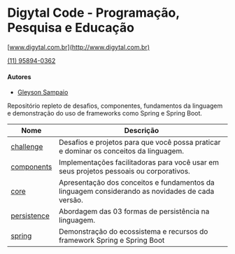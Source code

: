 # Digytal Code - Programação, Pesquisa e Educação
[www.digytal.com.br](http://www.digytal.com.br) 

[(11) 95894-0362](https://api.whatsapp.com/send?phone=5511958940362)


#### Autores
- [Gleyson Sampaio](https://github.com/glysns)

Repositório repleto de desafios, componentes, fundamentos da linguagem e demonstração do uso de frameworks como Spring e Spring Boot.

| Nome  | Descrição |
| ------------- | ------------- |
| [challenge](https://github.com/digytal-code/java-code/tree/main/challenge)  | Desafios e projetos para que você possa praticar e dominar os conceitos da linguagem.
| [components](https://github.com/digytal-code/java-code/tree/main/components)  | Implementações facilitadoras para você usar em seus projetos pessoais ou corporativos.
| [core](https://github.com/digytal-code/java-code/tree/main/core)  | Apresentação dos conceitos e fundamentos da linguagem considerando as novidades de cada versão.
| [persistence](https://github.com/digytal-code/java-code/tree/main/persistence)  | Abordagem das 03 formas de persistência na linguagem.
| [spring](https://github.com/digytal-code/java-code/tree/main/spring)  | Demonstração do ecossistema e recursos do framework Spring e Spring Boot


